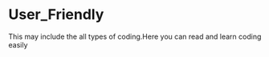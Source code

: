 # User_Friendly
This may include the all types  of coding.Here you can read and learn coding easily 
